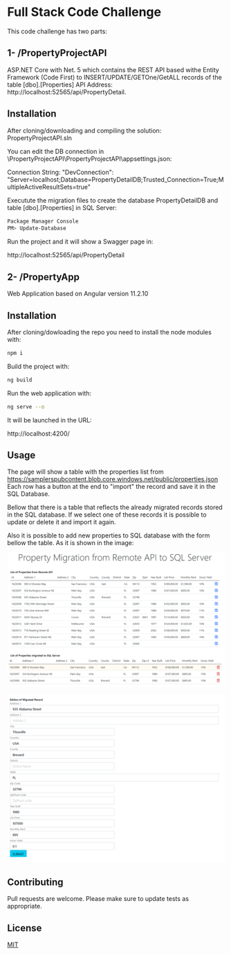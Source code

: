 # Full Stack Code Challenge

This code challenge has two parts:


## 1-  /PropertyProjectAPI

ASP.NET Core  with Net. 5 which contains the REST API based withe Entity Framework (Code First) to INSERT/UPDATE/GETOne/GetALL records of the table [dbo].[Properties]
API Address: http://localhost:52565/api/PropertyDetail.

## Installation

After cloning/downloading and compiling the solution: PropertyProjectAPI.sln

You can edit the DB connection in \PropertyProjectAPI\PropertyProjectAPI\appsettings.json:

Connection String: "DevConnection": "Server=localhost;Database=PropertyDetailDB;Trusted_Connection=True;MultipleActiveResultSets=true"

Executute the migration files to create the database PropertyDetailDB and table [dbo].[Properties] in SQL Server:

```bash
Package Manager Console
PM> Update-Database
```

Run the project and it will show a Swagger page in:


http://localhost:52565/api/PropertyDetail
 

## 2-  /PropertyApp

Web Application based on Angular version 11.2.10

## Installation

After cloning/dowloading the repo you need to install the node modules with:

```bash
npm i
```

Build the project with:

```bash
ng build
```

Run the web application with:

```bash
ng serve --o
```

It will be launched in the URL:

http://localhost:4200/


## Usage

The page will show a table with the properties list from https://samplerspubcontent.blob.core.windows.net/public/properties.json
Each row has a button at the end to "import"  the record   and save it in the SQL Database.

Bellow that there is a table that reflects the already migrated records stored in the SQL database. If we select one of these records it is possible to update or delete it and import it again.

Also it is possible to add new properties to SQL database with the form bellow the table. As it is shown in the image:

![Remote and Migrated Tables](screenshots/form1.png?raw=true "Remote and Migrated Tables")

![Form to Add/Edit migrated properties](screenshots/form2.png?raw=true "Form to Add/Edit migrated properties")

## Contributing
Pull requests are welcome. Please make sure to update tests as appropriate.

## License
[MIT](https://choosealicense.com/licenses/mit/)